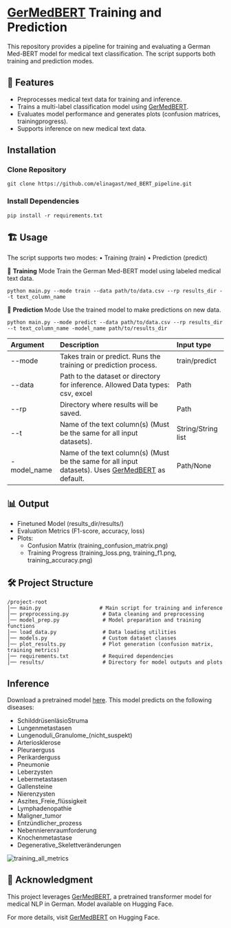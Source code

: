 # [GerMedBERT](https://huggingface.co/GerMedBERT/medbert-512) Training and Prediction

This repository provides a pipeline for training and evaluating a German Med-BERT model for medical text classification. The script supports both training and prediction modes.

## 🚀 Features
- Preprocesses medical text data for training and inference.
- Trains a multi-label classification model using [GerMedBERT](https://huggingface.co/GerMedBERT/medbert-512).
- Evaluates model performance and generates plots (confusion matrices, trainingprogress).
- Supports inference on new medical text data.

## Installation
### Clone Repository
```
git clone https://github.com/elinagast/med_BERT_pipeline.git
```
### Install Dependencies
```
pip install -r requirements.txt
```

## 🏗 Usage

The script supports two modes:
	•	Training (train)
	•	Prediction (predict)


🔹 **Training** Mode
Train the German Med-BERT model using labeled medical text data.
```
python main.py --mode train --data path/to/data.csv --rp results_dir --t text_column_name
```

🔹 **Prediction** Mode
Use the trained model to make predictions on new data.
```
python main.py --mode predict --data path/to/data.csv --rp results_dir --t text_column_name -model_name path/to/results_dir
```

|Argument|Description|Input type|
|:-----|:-----|:-----|
|--mode|Takes train or predict. Runs the training or prediction process.|train/predict|
|--data|Path to the dataset or directory for inference. Allowed Data types: csv, excel|Path|
|--rp|Directory where results will be saved.|Path|
|--t|Name of the text column(s) (Must be the same for all input datasets).|String/String list|
|-model_name|Name of the text column(s) (Must be the same for all input datasets). Uses [GerMedBERT](https://huggingface.co/GerMedBERT/medbert-512) as default. |Path/None|

## 📊 Output
- Finetuned Model (results_dir/results/)
- Evaluation Metrics (F1-score, accuracy, loss)
- Plots:
    - Confusion Matrix (training_confusion_matrix.png)
    - Training Progress (training_loss.png, training_f1.png, training_accuracy.png)

## 🛠 Project Structure

```
/project-root
│── main.py                   # Main script for training and inference
│── preprocessing.py           # Data cleaning and preprocessing
│── model_prep.py              # Model preparation and training functions
│── load_data.py               # Data loading utilities
│── models.py                  # Custom dataset classes
│── plot_results.py            # Plot generation (confusion matrix, training metrics)
│── requirements.txt           # Required dependencies
│── results/                   # Directory for model outputs and plots
```

## Inference
Download a pretrained model [here](https://mega.nz/file/iZlE2YhI#6TOFhoL9m8E5m-HF4U9jwL-lBjIyu8a3k_pzyhc3Dhc).
This model predicts on the following diseases:
- SchilddrüsenläsioStruma
- Lungenmetastasen
- Lungenoduli_Granulome_(nicht_suspekt)
- Arteriosklerose
- Pleuraerguss
- Perikarderguss
- Pneumonie
- Leberzysten
- Lebermetastasen
- Gallensteine
- Nierenzysten
- Aszites_Freie_flüssigkeit
- Lymphadenopathie
- Maligner_tumor
- Entzündlicher_prozess
- Nebennierenraumforderung
- Knochenmetastase
- Degenerative_Skelettveränderungen
  
![training_all_metrics](https://github.com/user-attachments/assets/912922cc-d43e-4729-b327-3e479447b42a)


## 📢 Acknowledgment

This project leverages [GerMedBERT](https://huggingface.co/GerMedBERT/medbert-512), a pretrained transformer model for medical NLP in German. Model available on Hugging Face.

For more details, visit [GerMedBERT](https://huggingface.co/GerMedBERT/medbert-512) on Hugging Face.
